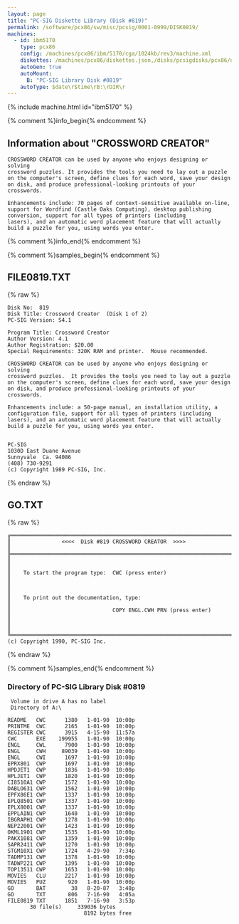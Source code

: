```yaml
---
layout: page
title: "PC-SIG Diskette Library (Disk #819)"
permalink: /software/pcx86/sw/misc/pcsig/0001-0999/DISK0819/
machines:
  - id: ibm5170
    type: pcx86
    config: /machines/pcx86/ibm/5170/cga/1024kb/rev3/machine.xml
    diskettes: /machines/pcx86/diskettes.json,/disks/pcsigdisks/pcx86/diskettes.json
    autoGen: true
    autoMount:
      B: "PC-SIG Library Disk #0819"
    autoType: $date\r$time\rB:\rDIR\r
---
```


{% include machine.html id="ibm5170" %}

{% comment %}info_begin{% endcomment %}

## Information about "CROSSWORD CREATOR"

    CROSSWORD CREATOR can be used by anyone who enjoys designing or solving
    crossword puzzles. It provides the tools you need to lay out a puzzle
    on the computer's screen, define clues for each word, save your design
    on disk, and produce professional-looking printouts of your crosswords.
    
    Enhancements include: 70 pages of context-sensitive available on-line,
    support for Wordfind (Castle Oaks Computing), desktop publishing
    conversion, support for all types of printers (including
    lasers), and an automatic word placement feature that will actually
    build a puzzle for you, using words you enter.
{% comment %}info_end{% endcomment %}

{% comment %}samples_begin{% endcomment %}

## FILE0819.TXT

{% raw %}
```
Disk No:  819                                                           
Disk Title: Crossword Creator  (Disk 1 of 2)                            
PC-SIG Version: S4.1                                                    
                                                                        
Program Title: Crossword Creator                                        
Author Version: 4.1                                                     
Author Registration: $20.00                                             
Special Requirements: 320K RAM and printer.  Mouse recommended.         
                                                                        
CROSSWORD CREATOR can be used by anyone who enjoys designing or solving 
crossword puzzles.  It provides the tools you need to lay out a puzzle  
on the computer's screen, define clues for each word, save your design  
on disk, and produce professional-looking printouts of your crosswords. 
                                                                        
Enhancements include: a 50-page manual, an installation utility, a      
configuration file, support for all types of printers (including        
lasers), and an automatic word placement feature that will actually     
build a puzzle for you, using words you enter.                          
                                                                        
                                                                        
PC-SIG                                                                  
1030D East Duane Avenue                                                 
Sunnyvale  Ca. 94086                                                    
(408) 730-9291                                                          
(c) Copyright 1989 PC-SIG, Inc.                                         
```
{% endraw %}

## GO.TXT

{% raw %}
```
╔═════════════════════════════════════════════════════════════════════════╗
║                <<<<  Disk #819 CROSSWORD CREATOR  >>>>                  ║
╠═════════════════════════════════════════════════════════════════════════╣
║                                                                         ║
║    To start the program type:  CWC (press enter)                        ║
║                                                                         ║
║    To print out the documentation, type:                                ║
║                                COPY ENGL.CWH PRN (press enter)          ║
║                                                                         ║
╚═════════════════════════════════════════════════════════════════════════╝
(c) Copyright 1990, PC-SIG Inc.
```
{% endraw %}

{% comment %}samples_end{% endcomment %}

### Directory of PC-SIG Library Disk #0819

     Volume in drive A has no label
     Directory of A:\

    README   CWC      1380   1-01-90  10:00p
    PRINTME  CWC      2165   1-01-90  10:00p
    REGISTER CWC      3915   4-15-90  11:57a
    CWC      EXE    199955   1-01-90  10:00p
    ENGL     CWL      7900   1-01-90  10:00p
    ENGL     CWH     89039   1-01-90  10:00p
    ENGL     CWI      1697   1-01-90  10:00p
    EPRX801  CWP      1697   1-01-90  10:00p
    HPDJET1  CWP      1836   1-01-90  10:00p
    HPLJET1  CWP      1820   1-01-90  10:00p
    CI8510A1 CWP      1572   1-01-90  10:00p
    DABLO631 CWP      1562   1-01-90  10:00p
    EPFX86E1 CWP      1337   1-01-90  10:00p
    EPLQ8501 CWP      1337   1-01-90  10:00p
    EPLX8001 CWP      1337   1-01-90  10:00p
    EPPLAIN1 CWP      1640   1-01-90  10:00p
    IBGRAPH1 CWP      1278   1-01-90  10:00p
    NEP22001 CWP      1423   1-01-90  10:00p
    OKML1901 CWP      1535   1-01-90  10:00p
    PAKX1081 CWP      1359   1-01-90  10:00p
    SAPR2411 CWP      1270   1-01-90  10:00p
    STGM10X1 CWP      1724   4-29-90   7:34p
    TADMP131 CWP      1378   1-01-90  10:00p
    TADWP221 CWP      1395   1-01-90  10:00p
    TOP13511 CWP      1653   1-01-90  10:00p
    MOVIES   CLU      2217   1-01-90  10:00p
    MOVIES   PUZ       920   1-01-90  10:00p
    GO       BAT        38   8-20-87   3:48p
    GO       TXT       806   7-16-90   4:05a
    FILE0819 TXT      1851   7-16-90   3:53p
           30 file(s)     339036 bytes
                            8192 bytes free
